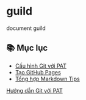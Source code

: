 # guild
document guild
## 📚 Mục lục

- [Cấu hình Git với PAT](git-guide.md)
- [Tạo GitHub Pages](github-pages.md)
- [Tổng hợp Markdown Tips](markdown-tips.md)


[Hướng dẫn Git với PAT](gitCredential.md)
